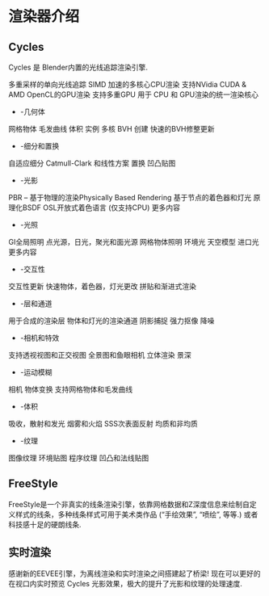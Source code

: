 # 渲染器介绍

## Cycles
Cycles 是 Blender内置的光线追踪渲染引擎.

多重采样的单向光线追踪
SIMD 加速的多核心CPU渲染
支持NVidia CUDA & AMD OpenCL的GPU渲染
支持多重GPU
用于 CPU 和 GPU渲染的统一渲染核心
* -几何体

网格物体
毛发曲线
体积
实例
多核 BVH 创建
快速的BVH修整更新
* -细分和置换

自适应细分
Catmull-Clark 和线性方案
置换
凹凸贴图
* -光影

PBR – 基于物理的渲染Physically Based Rendering
基于节点的着色器和灯光
原理化BSDF
OSL开放式着色语言 (仅支持CPU)
更多内容
* -光照

GI全局照明
点光源，日光，聚光和面光源
网格物体照明
环境光
天空模型
进口光
更多内容
* -交互性

交互性更新
快速物体，着色器，灯光更改
拼贴和渐进式渲染
* -层和通道

用于合成的渲染层
物体和灯光的渲染通道
阴影捕捉
强力抠像
降噪
* -相机和特效

支持透视视图和正交视图
全景图和鱼眼相机
立体渲染
景深
* -运动模糊

相机
物体变换
支持网格物体和毛发曲线
* -体积

吸收，散射和发光
烟雾和火焰
SSS次表面反射
均质和非均质
* -纹理

图像纹理
环境贴图
程序纹理
凹凸和法线贴图

## FreeStyle
FreeStyle是一个非真实的线条渲染引擎，依靠网格数据和Z深度信息来绘制自定义样式的线条，多种线条样式可用于美术类作品 (“手绘效果”, “喷绘”, 等等.) 或者科技感十足的硬朗线条.


## 实时渲染
感谢新的EEVEE引擎，为离线渲染和实时渲染之间搭建起了桥梁! 现在可以更好的在视口内实时预览 Cycles 光影效果，极大的提升了光影和纹理的处理速度.